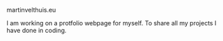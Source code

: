 martinvelthuis.eu

I am working on a protfolio webpage for myself. To share all my projects I have done in coding.
